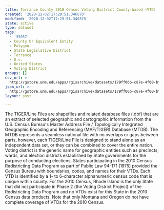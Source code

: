 ```yaml
---
title: Torrance County 2010 Census Voting District County-based (VTD)
created: '2020-12-02T17:29:51.346870'
modified: '2020-12-02T17:29:51.346878'
state: active
type: dataset
tags:
  - '35057'
  - County Or Equivalent Entity
  - Polygon
  - State Legislative District
  - Torrance
  - U.s.
  - United States
  - Voting District
groups: []
csv_url: >-
  http://gstore.unm.edu/apps/rgisarchive/datasets/179ff06b-c87e-4f00-bf4c-26d3498d33d8/tl_2010_35057_vtd10.derived.csv
json_url: >-
  http://gstore.unm.edu/apps/rgisarchive/datasets/179ff06b-c87e-4f00-bf4c-26d3498d33d8/tl_2010_35057_vtd10.derived.json
layout: post

---
```

The TIGER/Line Files are shapefiles and related database files (.dbf) that are an extract of selected geographic and cartographic information from the U.S. Census Bureau's Master Address File / Topologically Integrated Geographic Encoding and Referencing (MAF/TIGER) Database (MTDB).  The MTDB represents a seamless national file with no overlaps or gaps between parts, however, each TIGER/Line File is designed to stand alone as an independent data set, or they can be combined to cover the entire nation.  Voting district is the generic name for geographic entities such as precincts, wards, and election districts established by State governments for the purpose of conducting elections.  States participating in the 2010 Census Redistricting Data Program as part of Public Law 94-171 (1975) provided the Census Bureau with boundaries, codes, and names for their VTDs.  Each VTD is identified by a 1- to 6-character alphanumeric census code that is unique within county.  For the 2010 Census, Rhode Island is the only State that did not participate in Phase 2 (the Voting District Project) of the Redistricting Data Program and no VTDs exist for this State in the 2010 Census data products.  Note that only Montana and Oregon do not have complete coverage of VTDs for the 2010 Census.  


